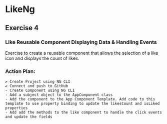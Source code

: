 # LikeNg

## Exercise 4

### Like Reusable Component Displaying Data & Handling Events

Exercise to create a reusable component that allows the selection of a like icon and displays the count of likes.

### Action Plan:

    ✔ Create Project using NG CLI
    ✔ Connect and push to GitHub
    - Create Component using NG CLI
    - Add a subject object to the AppComponent class
    - Add the component to the App Component Template. Add code to this template to use property binding to update the likesCount and isLiked properties
    - Add add the methods to the like component to handle the click events and update the fields
